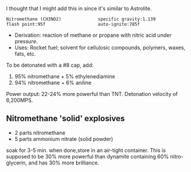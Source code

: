 I thought that I might add this in since it's similar to Astrolite.

    Nitromethane (CH3NO2)              specific gravity:1.139
    flash point:95f                    auto-ignite:785f

* Derivation: reaction of methane or propane with nitric acid under pressure.
* Uses: Rocket fuel; solvent for cellulosic compounds, polymers, waxes, fats, etc.

To be detonated with a #8 cap, add:

1. 95% nitromethane + 5% ethylenediamine
2. 94% nitromethane + 6% aniline

Power output: 22-24% more powerful than TNT.  Detonation velocity of 6,200MPS.

##  Nitromethane 'solid' explosives

* 2 parts nitromethane
* 5 parts ammonium nitrate (solid powder)

soak for 3-5 min.  when done,store in an air-tight container.  This is
supposed to be 30% more powerful than dynamite containing 60% nitro-glycerin,
and has 30% more brilliance.

